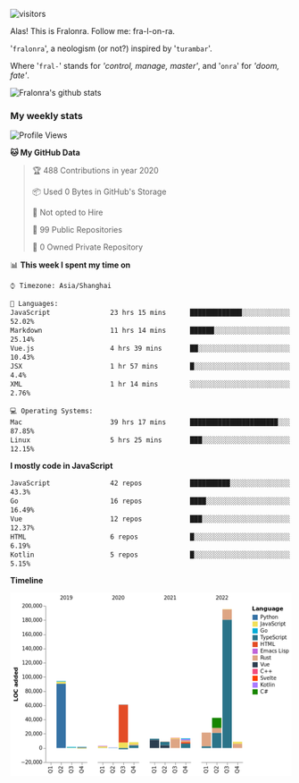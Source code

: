 ![visitors](https://visitor-badge.glitch.me/badge?page_id=fralonra.fralonra)

Alas! This is Fralonra. Follow me: fra-l-on-ra.

'`fralonra`', a neologism (or not?) inspired by '`turambar`'.

Where '`fral-`' stands for *'control, manage, master'*, and '`onra`' for *'doom, fate'*.

![Fralonra's github stats](https://github-readme-stats.vercel.app/api?username=fralonra)

### My weekly stats

<!--START_SECTION:waka-->
![Profile Views](http://img.shields.io/badge/Profile%20Views-52-blue)

**🐱 My GitHub Data** 

> 🏆 488 Contributions in year 2020
 > 
> 📦 Used 0 Bytes in GitHub's Storage 
 > 
> 🚫 Not opted to Hire
 > 
> 📜 99 Public Repositories 
 > 
> 🔑 0 Owned Private Repository 
 > 
📊 **This week I spent my time on** 

```text
⌚︎ Timezone: Asia/Shanghai

💬 Languages: 
JavaScript               23 hrs 15 mins      █████████████░░░░░░░░░░░░   52.02% 
Markdown                 11 hrs 14 mins      ██████░░░░░░░░░░░░░░░░░░░   25.14% 
Vue.js                   4 hrs 39 mins       ██░░░░░░░░░░░░░░░░░░░░░░░   10.43% 
JSX                      1 hr 57 mins        █░░░░░░░░░░░░░░░░░░░░░░░░   4.4% 
XML                      1 hr 14 mins        ░░░░░░░░░░░░░░░░░░░░░░░░░   2.76%

💻 Operating Systems: 
Mac                      39 hrs 17 mins      ██████████████████████░░░   87.85% 
Linux                    5 hrs 25 mins       ███░░░░░░░░░░░░░░░░░░░░░░   12.15%

```

**I mostly code in JavaScript** 

```text
JavaScript               42 repos            ██████████░░░░░░░░░░░░░░░   43.3% 
Go                       16 repos            ████░░░░░░░░░░░░░░░░░░░░░   16.49% 
Vue                      12 repos            ███░░░░░░░░░░░░░░░░░░░░░░   12.37% 
HTML                     6 repos             █░░░░░░░░░░░░░░░░░░░░░░░░   6.19% 
Kotlin                   5 repos             █░░░░░░░░░░░░░░░░░░░░░░░░   5.15%

```


**Timeline**

![Chart not found](https://github.com/fralonra/fralonra/blob/master/charts/bar_graph.png) 


<!--END_SECTION:waka-->